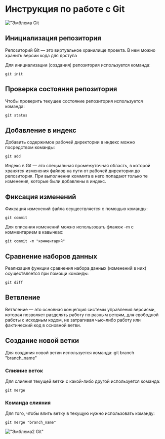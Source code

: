 # **Инструкция по работе с Git**

!["Эмблема Git](git.jpeg)

## Инициализация репозитория

Репозиторий Git — это виртуальное хранилище проекта. В нем можно хранить версии кода для доступа

Для инициализации (создания) репозитория используется команда:

    git init

## Проверка состояния репозитория

Чтобы проверить текущее состояние репозитория используется команда:

    git status

## Добавление в индекс

Добавить содержимое рабочей директории в индекс можно посредством команды:

    git add

Индекс в Git — это специальная промежуточная область, в которой хранятся изменения файлов на пути от рабочей директории до репозитория. При выполнении коммита в него попадают только те изменения, которые были добавлены в индекс.

## Фиксация изменений

Фиксация изменений файла осуществляется с помощью команды:

    git commit

Для описания изменений можно использовать флажок -m с комментарием в кавычках:

    git commit -m "комментарий"

## Сравнение наборов данных

Реализация функции сравнения набора данных (изменений в них) осуществляется при помощи команды:

    git diff

## Ветвление 

Ветвление — это основная концепция системы управления версиями, которая позволяет разделять  работу по разным ветвям, для свободной работы с исходным кодом, не затрагивая чью-либо работу или фактический код в основной ветви.

## Создание новой ветки

Для создания новой ветки используется команда:
    git branch "branch_name"

### Слияние веток

Для слияния текущей ветки с какой-либо другой используется команда:

    git merge

### Команда слияния 

Для того, чтобы влить ветку в текущую нужно использовать команду:

    git merge "branch_name"

!["Эмблема2 Git"](gt.jpg)

